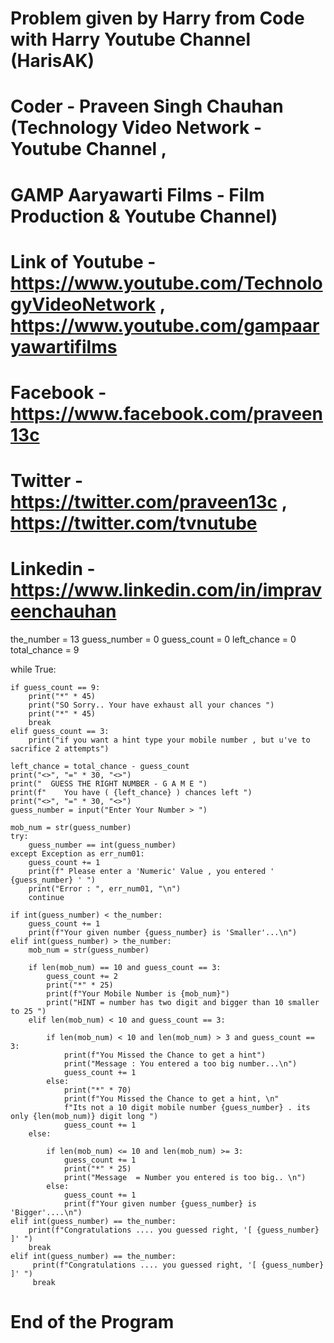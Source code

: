 # Problem given by Harry from Code with Harry Youtube Channel (HarisAK)
# Coder - Praveen Singh Chauhan (Technology Video Network - Youtube Channel ,
# GAMP Aaryawarti Films - Film Production & Youtube Channel)
# Link of Youtube - https://www.youtube.com/TechnologyVideoNetwork , https://www.youtube.com/gampaaryawartifilms
# Facebook - https://www.facebook.com/praveen13c
# Twitter - https://twitter.com/praveen13c , https://twitter.com/tvnutube
# Linkedin -  https://www.linkedin.com/in/impraveenchauhan


the_number = 13
guess_number = 0
guess_count = 0
left_chance = 0
total_chance = 9

while True:

    if guess_count == 9:
        print("*" * 45)
        print("SO Sorry.. Your have exhaust all your chances ")
        print("*" * 45)
        break
    elif guess_count == 3:
        print("if you want a hint type your mobile number , but u've to sacrifice 2 attempts")

    left_chance = total_chance - guess_count
    print("<>", "=" * 30, "<>")
    print("  GUESS THE RIGHT NUMBER - G A M E ")
    print(f"    You have ( {left_chance} ) chances left ")
    print("<>", "=" * 30, "<>")
    guess_number = input("Enter Your Number > ")

    mob_num = str(guess_number)
    try:
        guess_number == int(guess_number)
    except Exception as err_num01:
        guess_count += 1
        print(f" Please enter a 'Numeric' Value , you entered ' {guess_number} ' ")
        print("Error : ", err_num01, "\n")
        continue

    if int(guess_number) < the_number:
        guess_count += 1
        print(f"Your given number {guess_number} is 'Smaller'...\n")
    elif int(guess_number) > the_number:
        mob_num = str(guess_number)

        if len(mob_num) == 10 and guess_count == 3:
            guess_count += 2
            print("*" * 25)
            print(f"Your Mobile Number is {mob_num}")
            print("HINT = number has two digit and bigger than 10 smaller to 25 ")
        elif len(mob_num) < 10 and guess_count == 3:

            if len(mob_num) < 10 and len(mob_num) > 3 and guess_count == 3:
                print(f"You Missed the Chance to get a hint")
                print("Message : You entered a too big number...\n")
                guess_count += 1
            else:
                print("*" * 70)
                print(f"You Missed the Chance to get a hint, \n"
                f"Its not a 10 digit mobile number {guess_number} . its only {len(mob_num)} digit long ")
                guess_count += 1
        else:

            if len(mob_num) <= 10 and len(mob_num) >= 3:
                guess_count += 1
                print("*" * 25)
                print("Message  = Number you entered is too big.. \n")
            else:
                guess_count += 1
                print(f"Your given number {guess_number} is 'Bigger'....\n")
    elif int(guess_number) == the_number:
        print(f"Congratulations .... you guessed right, '[ {guess_number} ]' ")
        break
    elif int(guess_number) == the_number:
         print(f"Congratulations .... you guessed right, '[ {guess_number} ]' ")
         break

# End of the Program
